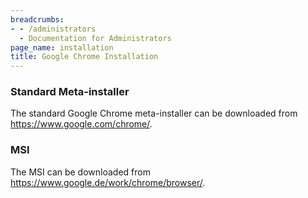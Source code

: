 ```yaml
---
breadcrumbs:
- - /administrators
  - Documentation for Administrators
page_name: installation
title: Google Chrome Installation
---
```


### Standard Meta-installer

The standard Google Chrome meta-installer can be downloaded from
<https://www.google.com/chrome/>.

### MSI

The MSI can be downloaded from <https://www.google.de/work/chrome/browser/>.
